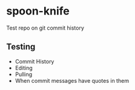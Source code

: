 # spoon-knife
Test repo on git commit history


## Testing
* Commit History
* Editing
* Pulling
* When commit messages have quotes in them
